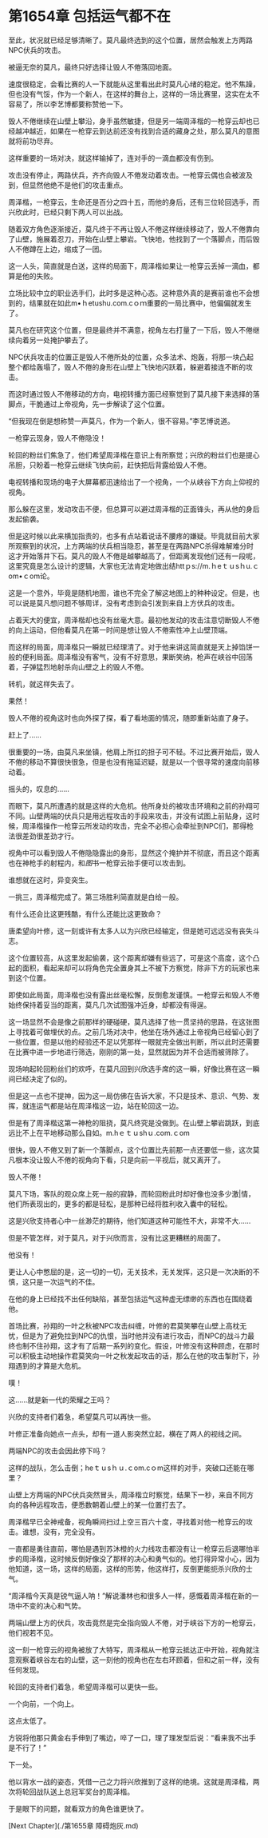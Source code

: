 # 第1654章 包括运气都不在

至此，状况就已经足够清晰了。莫凡最终选到的这个位置，居然会触发上方两路NPC伏兵的攻击。

被逼无奈的莫凡，最终只好选择让毁人不倦落回地面。

速度很稳定，会看比赛的人一下就能从这里看出此时莫凡心绪的稳定。他不焦躁，但也没有气馁，作为一个新人，在这样的舞台上，这样的一场比赛里，这实在太不容易了，所以李艺博都要称赞他一下。

毁人不倦继续在山壁上攀沿，身手虽然敏捷，但是另一端周泽楷的一枪穿云却也已经越冲越近，如果在一枪穿云到达前还没有找到合适的藏身之处，那么莫凡的意图就将前功尽弃。

这样重要的一场对决，就这样输掉了，连对手的一滴血都没有伤到。

攻击没有停止，两路伏兵，齐齐向毁人不倦发动着攻击。一枪穿云偶也会被波及到，但显然他绝不是他们的攻击重点。

周泽楷，一枪穿云，生命还是百分之四十五，而他的身后，还有三位轮回选手，而兴欣此时，已经只剩下两人可以出战。

随着双方角色逐渐接近，莫凡终于不再让毁人不倦这样继续移动了，毁人不倦靠向了山壁，施展着忍刀，开始在山壁上攀岩。飞快地，他找到了一个落脚点，而后毁人不倦蹲在上边，缩成了一团。

这一人头，简直就是白送，这样的局面下，周泽楷如果让一枪穿云丢掉一滴血，都算是他的失败。

立场比较中立的职业选手们，此时多是这种心态。这种意外真的是赛前谁也不会想到的，结果就在如此m•ｈetushu.com.cｏｍ重要的一局比赛中，他偏偏就发生了。

莫凡也在研究这个位置，但是最终并不满意，视角左右打量了一下后，毁人不倦继续向着另一处掩护攀去了。

NPC伏兵攻击的位置正是毁人不倦所处的位置，众多法术、炮轰，将那一块凸起整个都给轰塌了，毁人不倦的身形在山壁上飞快地闪跃着，躲避着接连不断的攻击。

而这时通过毁人不倦移动的方向，电视转播方面已经察觉到了莫凡接下来选择的落脚点，干脆通过上帝视角，先一步解读了这个位置。

“但我现在倒是想称赞一声莫凡，作为一个新人，很不容易。”李艺博说道。

一枪穿云现身，毁人不倦隐没！

轮回的粉丝们焦急了，他们希望周泽楷在意识上有所察觉；兴欣的粉丝们也是提心吊胆，只盼着一枪穿云继续飞快向前，赶快把后背露给毁人不倦。

电视转播和现场的电子大屏幕都迅速给出了一个视角，一个从峡谷下方向上仰视的视角。

那么躲在这里，发动攻击不便，但总算可以避过周泽楷的正面锋头，再从他的身后发起偷袭。

但是这时候以此来横加指责的，也多有点站着说话不腰疼的嫌疑。毕竟就目前大家所观察到的状况，上方两端的伏兵相当隐忍，甚至是在两路NPC杀得难解难分时这才开始落井下石。莫凡的毁人不倦是越攀越高了，但距离发现他们还有一段呢，这里究竟是怎么设计的逻辑，大家也无法肯定地做出结httｐs://m.ｈeｔｕsｈu.ｃom•ｃom论。

这是一个意外，毕竟是随机地图，谁也不完全了解这地图上的种种设定。但是，也可以说是莫凡想问题不够周详，没有考虑到会引发到来自上方伏兵的攻击。

占着天大的便宜，周泽楷却也没有丝毫大意。最初他发动的攻击注意切断毁人不倦的向上运动，但他看莫凡在第一时间是想让毁人不倦索性冲上山壁顶端。

而这样的局面，周泽楷只一瞬就已经理清了。对于他来讲这简直就是天上掉馅饼一般的便利局面。周泽楷没有客气，没有不好意思，果断笑纳，枪声在峡谷中回荡着，子弹猛烈地射杀向山壁之上的毁人不倦。

转机，就这样失去了。

果然！

毁人不倦的视角这时也向外探了探，看了看地面的情况，随即重新站直了身子。

赶上了……

很重要的一场，由莫凡来坐镇，他肩上所扛的担子可不轻。不过比赛开始后，毁人不倦的移动不算很快很急，但是也没有拖延迟疑，就是以一个很寻常的速度向前移动着。

摇头的，叹息的……

而眼下，莫凡所遭遇的就是这样的大危机。他所身处的被攻击环境和之前的孙翔可不同。山壁两端的伏兵只是用远程攻击的手段来攻击，并没有试图上前贴身，这时候，周泽楷操作一枪穿云所发动的攻击，完全不必担心会牵扯到NPC们，那得枪法很差劲很差劲才行。

视角中可以看到毁人不倦隐隐露出的身形，显然这个掩护并不彻底，而且这个距离也在神枪手的射程内，和*图*书一枪穿云抬手便可以攻击到。

谁想就在这时，异变突生。

一挑三，周泽楷完成了。第三场胜利简直就是白给一般。

有什么还会比这更残酷，有什么还能比这更致命？

唐柔望向叶修，这一刻或许有太多人以为兴欣已经输定，但是她可远远没有丧失斗志。

这个位置较高，从这里发起偷袭，这个距离却嫌有些远了，可是这个高度，这个凸起的面积，看起来却可以将角色完全置身其上不被下方察觉，除非下方的玩家也来到这个位置。

即使如此局面，周泽楷也没有露出丝毫松懈，反倒愈发谨慎。一枪穿云和毁人不倦始终保持着妥当的距离，莫凡几次试图强冲近身，却都没有得逞。

这一场显然不会是像之前那样的硬碰硬，莫凡选择了他一贯坚持的思路，在这张图上寻找着可做埋伏的点。之前几场对决中，他坐在场外通过上帝视角已经留心到了一些位置，但是以他的经验还不足以凭那样一眼就完全做出判断，所以此时还需要在比赛中进一步地进行筛选，刚刚的第一处，显然就因为并不合适而被筛除了。

现场响起轮回粉丝们的欢呼，在莫凡回到兴欣选手席的这一瞬，好像比赛在这一瞬间已经决定了似的。

但是这一点也不提神，因为这一局仿佛在告诉大家，不只是技术、意识、气势、发挥，就连运气都是站在周泽楷这一边，站在轮回这一边。

但是有了周泽楷这第一神枪的阻挠，莫凡终究是没做到。在山壁上攀岩跳跃，到底远比不上在平地移动那么自如。m.hｅｔｕshｕ.com.ｃom

很快，毁人不倦又到了新一个落脚点，这个位置比先前那一点还要低一些，这次莫凡根本没让毁人不倦的视角向下看，只是向前一平视后，就又离开了。

毁人不倦！

莫凡下场，客队的观众席上死一般的寂静，而轮回粉此时却好像也没多少激|情，他们所表现出的，更多的都是轻松，是那种已经将胜利收入囊中的轻松。

这是兴欣支持者心中一丝渺茫的期待，他们知道这种可能性不大，非常不大……

但是不管怎样，对于莫凡，对于兴欣而言，没有比这更糟糕的局面了。

他没有！

更让人心中憋屈的是，这一切的一切，无关技术，无关发挥，这只是一次决断的不慎，这只是一次运气的不佳。

在他的身上已经找不出任何缺陷，甚至包括运气这种虚无缥缈的东西也在围绕着他。

首场比赛，孙翔的一叶之秋被NPC攻击纠缠，叶修的君莫笑攀在山壁上高枕无忧，但是为了避免拉到NPC的仇恨，当时他并没有进行攻击，而NPC的战斗力最终也制不住孙翔，这才有了后期一系列的变化。假设，叶修没有这种顾虑，在那时可以积极主动地操作君莫笑向一叶之秋发起攻击的话，那么在他的攻击掣肘下，孙翔遇到的才算是大危机。

噗！

这……就是新一代的荣耀之王吗？

兴欣的支持者们着急，希望莫凡可以再快一些。

叶修正准备向她点一点头，却有一道人影突然立起，横在了两人的视线之间。

两端NPC的攻击会因此停下吗？

这样的战队，怎么击倒；heｔｕsｈｕ.ｃom.cｏm这样的对手，突破口还能在哪里？

山壁上方两端的NPC伏兵突然冒头，周泽楷立时察觉，结果下一秒，来自不同方向的各种远程攻击，便悉数朝着山壁上的某一位置打去了。

周泽楷早已全神戒备，视角瞬间扫过上空三百六十度，寻找着对他一枪穿云的攻击。谁想，没有，完全没有。

一直都是勇往直前，哪怕是遇到苏沐橙的火力线攻击都没有让一枪穿云后退哪怕半步的周泽楷，这时候反倒好像没了那样的决心和勇气似的。他打得异常小心，因为他知道，这一场，这样的局面，这样的形势，他这样打，反倒更能扼杀兴欣的士气。

“周泽楷今天真是锐气逼人呐！”解说潘林也和很多人一样，感慨着周泽楷在新的一场中不变的决心和气势。

两端山壁上方的伏兵，攻击竟然是完全指向毁人不倦，对于峡谷下方的一枪穿云，他们视若不见。

这一刻一枪穿云的视角被放了大特写，周泽楷从一枪穿云抵达正中开始，视角就注意观察着峡谷左右的山壁，这一刻他的视角也在左右环顾着，但和之前一样，没有任何发现。

轮回的支持者们着急，希望周泽楷可以更快一些。

一个向前，一个向上。

这点太低了。

方锐将他那只黄金右手伸到了嘴边，啐了一口，理了理发型后说：“看来我不出手是不行了！”

下一处。

他以背水一战的姿态，凭借一己之力将兴欣推到了这样的绝境。这就是周泽楷，两次将轮回战队送上总冠军奖台的周泽楷。

于是眼下的问题，就看双方的角色谁更快了。



[Next Chapter](./第1655章 障碍炮灰.md)